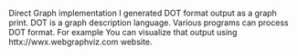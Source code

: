 Direct Graph implementation 
I generated DOT format output as a graph print. DOT is a graph description language. Various programs can process DOT format. 
For example You can visualize that output using httx://wwx.webgraphviz.com website.

